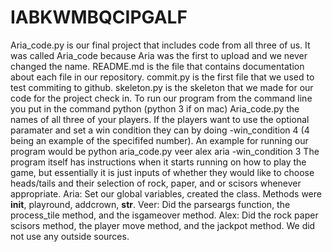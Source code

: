# IABKWMBQCIPGALF
Aria_code.py is our final project that includes code from all three of us. It was called Aria_code because Aria was the first to upload and we never changed the name.
README.md is the file that contains documentation about each file in our repository.
commit.py is the first file that we used to test commiting to github.
skeleton.py is the skeleton that we made for our code for the project check in.
To run our program from the command line you put in the command python (python 3 if on mac) Aria_code.py the names of all three of your players. If the players want to use the optional paramater and set a win condition they can by doing -win_condition 4 (4 being an example of the specififed number). 
An example for running our program would be python aria_code.py veer alex aria -win_condition 3
The program itself has instructions when it starts running on how to play the game, but essentially it is just inputs of whether they would like to choose heads/tails and their selection of rock, paper, and or scisors whenever appropriate.
Aria: Set our global variables, created the class. Methods were __init__, playround, addcrown, __str__.
Veer: Did the parseargs function, the process_tile method, and the isgameover method.
Alex: Did the rock paper scisors method, the player move method, and the jackpot method.
We did not use any outside sources.
